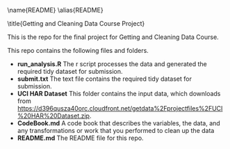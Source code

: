 \name{README}
\alias{README}

\title{Getting and Cleaning Data Course Project}



This is the repo for the final project for Getting and Cleaning Data Course.

This repo contains the following files and folders. 
* **run_analysis.R** The r script processes the data and generated the required tidy dataset for submission. 
* **submit.txt** The text file contains the required tidy dataset for submission. 
* **UCI HAR Dataset** This folder contains the input data, which downloads from https://d396qusza40orc.cloudfront.net/getdata%2Fprojectfiles%2FUCI%20HAR%20Dataset.zip. 
* **CodeBook.md** A code book that describes the variables, the data, and any transformations or work that you performed to clean up the data
* **README.md** The README file for this repo. 